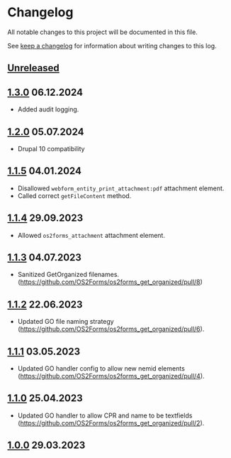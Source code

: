 <!-- markdownlint-disable MD024 -->
# Changelog

All notable changes to this project will be documented in this file.

See [keep a changelog](https://keepachangelog.com/en/1.0.0/) for information
about writing changes to this log.

## [Unreleased]

## [1.3.0] 06.12.2024

* Added audit logging.

## [1.2.0] 05.07.2024

* Drupal 10 compatibility

## [1.1.5] 04.01.2024

* Disallowed `webform_entity_print_attachment:pdf` attachment element.
* Called correct `getFileContent` method.

## [1.1.4] 29.09.2023

* Allowed `os2forms_attachment` attachment element.

## [1.1.3] 04.07.2023

* Sanitized GetOrganized filenames.
  (<https://github.com/OS2Forms/os2forms_get_organized/pull/8>)

## [1.1.2] 22.06.2023

* Updated GO file naming strategy
  (<https://github.com/OS2Forms/os2forms_get_organized/pull/6>).

## [1.1.1] 03.05.2023

* Updated GO handler config to allow new nemid elements
  (<https://github.com/OS2Forms/os2forms_get_organized/pull/4>).

## [1.1.0] 25.04.2023

* Updated GO handler to allow CPR and name to be textfields
  (<https://github.com/OS2Forms/os2forms_get_organized/pull/2>).

## [1.0.0] 29.03.2023

[Unreleased]: https://github.com/OS2Forms/os2forms_get_organized/compare/1.3.0...HEAD
[1.3.0]: https://github.com/OS2Forms/os2forms_get_organized/compare/1.2.0...1.3.0
[1.2.0]: https://github.com/OS2Forms/os2forms_get_organized/compare/1.1.5...1.2.0
[1.1.5]: https://github.com/OS2Forms/os2forms_get_organized/compare/1.1.4...1.1.5
[1.1.4]: https://github.com/OS2Forms/os2forms_get_organized/compare/1.1.3...1.1.4
[1.1.3]: https://github.com/OS2Forms/os2forms_get_organized/compare/1.1.2...1.1.3
[1.1.2]: https://github.com/OS2Forms/os2forms_get_organized/compare/1.1.1...1.1.2
[1.1.1]: https://github.com/OS2Forms/os2forms_get_organized/compare/1.1.0...1.1.1
[1.1.0]: https://github.com/OS2Forms/os2forms_get_organized/compare/1.0.0...1.1.0
[1.0.0]: https://github.com/OS2Forms/os2forms_get_organized/releases/tag/1.0.0
